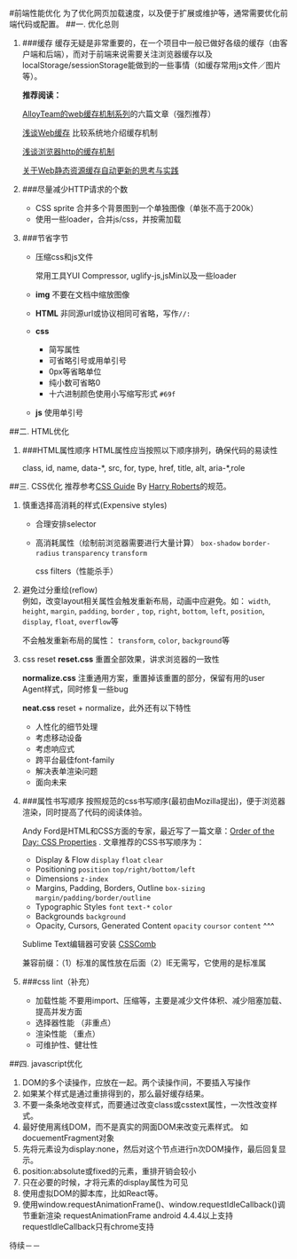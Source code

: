 #前端性能优化
为了优化网页加载速度，以及便于扩展或维护等，通常需要优化前端代码或配置。
##一. 优化总则
1. ###缓存
	缓存无疑是非常重要的，在一个项目中一般已做好各级的缓存（由客户端和后端），而对于前端来说需要关注浏览器缓存以及localStorage/sessionStorage能做到的一些事情（如缓存常用js文件／图片等）。
	
	**推荐阅读：**
	
	[AlloyTeam的web缓存机制系列](http://www.alloyteam.com/2012/03/web-cache-1-web-cache-overview/)的六篇文章（强烈推荐）
	
	[浅谈Web缓存](http://www.alloyteam.com/2016/03/discussion-on-web-caching/?utm_source=tuicool&utm_medium=referral) 比较系统地介绍缓存机制
	
	[浅谈浏览器http的缓存机制](http://www.360doc.com/content/16/0405/10/30136251_547971176.shtml)
	
	[关于Web静态资源缓存自动更新的思考与实践](http://web.jobbole.com/82838/)
	
2. ###尽量减少HTTP请求的个数
	- CSS sprite 合并多个背景图到一个单独图像（单张不高于200k）
	- 使用一些loader，合并js/css，并按需加载
3. ###节省字节
	- 压缩css和js文件 
	
		常用工具YUI Compressor, uglify-js,jsMin以及一些loader
	- **img** 不要在文档中缩放图像	
	- **HTML** 非同源url或协议相同可省略，写作`//:`	
	- **css**
		- 简写属性
		- 可省略引号或用单引号
		- 0px等省略单位
		- 纯小数可省略0
		- 十六进制颜色使用小写缩写形式 `#69f`
	- **js** 使用单引号		

##二. HTML优化
1. ###HTML属性顺序
	HTML属性应当按照以下顺序排列，确保代码的易读性
	
	class, id, name, data-\*, src, for, type, href, title, alt, aria-\*,role

##三. CSS优化
推荐参考[CSS Guide](http://cssguidelin.es) By [Harry Roberts](http://csswizardry.com/work/)的规范。

1. 慎重选择高消耗的样式(Expensive styles)	
	- 合理安排selector
	- 高消耗属性（绘制前浏览器需要进行大量计算）
		`box-shadow` `border-radius` `transparency` `transform`
	
		css filters（性能杀手）
2. 避免过分重绘(reflow)		
	例如，改变layout相关属性会触发重新布局，动画中应避免。如：
	 `width`, `height`, `margin`, `padding`, `border` , `top`, `right`, `bottom`, `left`, `position`, `display`, `float`, `overflow`等
	
	不会触发重新布局的属性： `transform`, `color`, `background`等
3. css reset
	**reset.css** 重置全部效果，讲求浏览器的一致性
	
	**normalize.css** 注重通用方案，重置掉该重置的部分，保留有用的user Agent样式，同时修复一些bug
	
	**neat.css**  reset + normalize，此外还有以下特性
	- 人性化的细节处理
	- 考虑移动设备
	- 考虑响应式
	- 跨平台最佳font-family
	- 解决表单渲染问题
	- 面向未来
4. ###属性书写顺序
	按照规范的css书写顺序(最初由Mozilla提出)，便于浏览器渲染，同时提高了代码的阅读体验。
	
	Andy Ford是HTML和CSS方面的专家，最近写了一篇文章：[Order of the Day: CSS Properties](http://aloestudios.com/2009/02/order-of-the-day-css-properties/) . 文章推荐的CSS书写顺序为：
	
	- Display & Flow `display` `float` `clear`
	- Positioning `position` `top/right/bottom/left`
	- Dimensions `z-index `
	- Margins, Padding, Borders, Outline `box-sizing` `margin/padding/border/outline`
	- Typographic Styles `font` `text-*` `color`
	- Backgrounds `background`
	- Opacity, Cursors, Generated Content `opacity` `coursor` `content` ^^^
	
	Sublime Text编辑器可安装 [CSSComb](http://csscomb.com/docs) 
	
	兼容前缀：（1）标准的属性放在后面（2）IE无需写，它使用的是标准属

5. ###css lint（补充）
	- 加载性能  不要用import、压缩等，主要是减少文件体积、减少阻塞加载、提高并发方面
	- 选择器性能 （非重点）
	- 渲染性能 （重点）
	- 可维护性、健壮性

##四. javascript优化
1. DOM的多个读操作，应放在一起。两个读操作间，不要插入写操作
2. 如果某个样式是通过重排得到的，那么最好缓存结果。
3. 不要一条条地改变样式，而要通过改变class或csstext属性，一次性改变样式。
4. 最好使用离线DOM，而不是真实的网面DOM来改变元素样式。 如docuementFragment对象
5. 先将元素设为display:none，然后对这个节点进行n次DOM操作，最后回复显示。
6. position:absolute或fixed的元素，重排开销会较小
7. 只在必要的时候，才将元素的display属性为可见
8. 使用虚拟DOM的脚本库，比如React等。
9. 使用window.requestAnimationFrame()、window.requestIdleCallback()调节重新渲染
requestAnimationFrame android 4.4.4以上支持  requestIdleCallback只有chrome支持

待续－－


